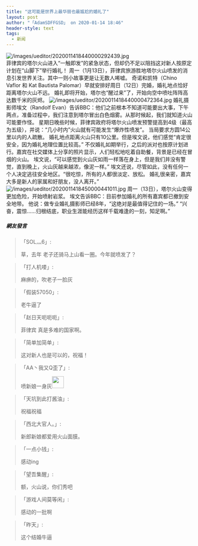 ```yaml
---
title: "这可能是世界上最华丽也最尴尬的婚礼了"
layout: post
author: "「AdamSDFFGSD」 on 2020-01-14 18:46"
header-style: text
tags:
  - 新闻
---
```


<img src="http://images.feileyuan.com/images/ueditor/2020011418440000292439.jpg" title="/images/ueditor/2020011418440000292439.jpg" alt="/images/ueditor/2020011418440000292439.jpg">
<input type="hidden" value="菲乐园提供"><br>
菲律宾的塔尔火山进入“一触即发”的紧急状态，但却仍不足以阻挡这对新人按原定计划在“山脚下”举行婚礼！
周一（1月13日），菲律宾旅游胜地塔尔火山喷发的消息引发世界关注。其中一则小故事更是让无数人唏嘘。
奇诺和凯特（Chino Vaflor 和 Kat Bautista Palomar）早就安排好周日（12日）完婚，婚礼地点恰好距离塔尔火山不远。
婚礼即将开始，塔尔也“醒过来”了，开始向空中喷吐阵阵高达数千米的灰烬。
<img src="http://images.feileyuan.com/images/ueditor/2020011418440000472364.jpg" title="/images/ueditor/2020011418440000472364.jpg" alt="/images/ueditor/2020011418440000472364.jpg">
婚礼摄影师埃文（Randolf Evan）告诉BBC：他们之前根本不知道可能要出大事，下午两点，准备过程中，我们注意到塔尔冒出白色烟雾。从那时候起，我们就知道火山可能要作怪。
星期日晚些时候，菲律宾政府将塔尔火山喷发预警提高到4级（最高为五级），并说：“几小时内”火山就有可能发生“爆炸性喷发”。
当局要求方圆14公里以内的人疏散。
婚礼地点距离火山只有10公里。但是埃文说，他们感觉“肯定很安全，因为婚礼地理位置比较高。”
不仅婚礼如期举行，之后的派对也按原计划进行。嘉宾在社交媒体上分享的照片显示，人们轻松地吃着自助餐，背景是已经在冒烟的火山。
埃文说，“可以感觉到火山灰如雨一样落在身上，但是我们并没有警觉，直到晚上，火山灰越来越浓，像泥一样。”
埃文还说，尽管如此，没有任何一个人决定逃往安全地区。“很吃惊，所有的人都很淡定、放松。
婚礼很亲密，嘉宾大多是新人的家属和好朋友，没人离开。”
<img src="http://images.feileyuan.com/images/ueditor/2020011418450000441011.jpg" title="/images/ueditor/2020011418450000441011.jpg" alt="/images/ueditor/2020011418450000441011.jpg">
周一（13日），塔尔火山变得更加危险，开始喷射岩浆。
埃文告诉BBC：目前参加婚礼的所有嘉宾都已撤到安全地带。
他说：做专业婚礼摄影师已经8年，“这绝对是最值得记住的一场。”
“兴奋，震惊......归根结底，职业生涯能经历这样千载难逢的一刻，知足啊。”

##### 網友發言 
> 「SOL灬6」:
> <p>草，去年 老子还骑马上山看一圈。今年就喷发了？</p>

> 「打人机喽」:
> <p>麻痹的，吹老子一脸灰</p>

> 「假装57050」:
> <p>老牛逼了</p>

> 「赵日天呃呃呃」:
> <p>菲律宾 真是多难的国家啊。</p>

> 「简单加简单」:
> <p>这对新人也是可以的，祝福！</p>

> 「AA丶我又Q歪了」:
> <p>喷新娘一身灰<img src="http://images.feileyuan.com/images/ueditor/dialogs/emotion/images/default/df_011.gif" width="32" height="32"></p>

> 「天坑到此打酱油」:
> <p>祝福祝福</p>

> 「西北大官人。」:
> <p>新郎新娘都爱用火山面膜。</p>

> 「一点小钱」:
> <p>感动ing</p>

> 「望吾集醒」:
> <p>额，火山说，你们秀吧</p>

> 「游戏人间莫等闲」:
> <p>感动的一批啊<br></p>

> 「昨天」:
> <p>这个结婚牛逼</p>


